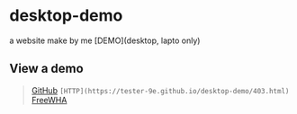 # desktop-demo
a website make by me [DEMO](desktop, lapto only)

## View a demo
>[GitHub](https://tester-9e.github.io/desktop-demo/) `[HTTP](https://tester-9e.github.io/desktop-demo/403.html)` <br>
>[FreeWHA](https://ppzh0.freevar.com/test/desktop-demo)
